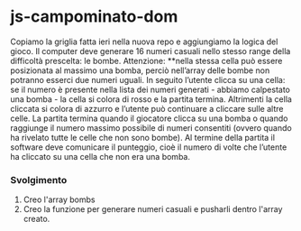 js-campominato-dom
===
Copiamo la griglia fatta ieri nella nuova repo e aggiungiamo la logica del gioco. Il computer deve generare 16 numeri casuali nello stesso range della difficoltà prescelta: le bombe. Attenzione: 
**nella stessa cella può essere posizionata al massimo una bomba, perciò nell’array delle bombe non potranno esserci due numeri uguali.
In seguito l’utente clicca su una cella: se il numero è presente nella lista dei numeri generati - abbiamo calpestato una bomba - la cella si colora di rosso e la partita termina. Altrimenti la cella cliccata si colora di azzurro e l’utente può continuare a cliccare sulle altre celle.
La partita termina quando il giocatore clicca su una bomba o quando raggiunge il numero massimo possibile di numeri consentiti (ovvero quando ha rivelato tutte le celle che non sono bombe).
Al termine della partita il software deve comunicare il punteggio, cioè il numero di volte che l’utente ha cliccato su una cella che non era una bomba.

### Svolgimento
1. Creo l'array bombs
2. Creo la funzione per generare numeri casuali e pusharli dentro l'array creato.
